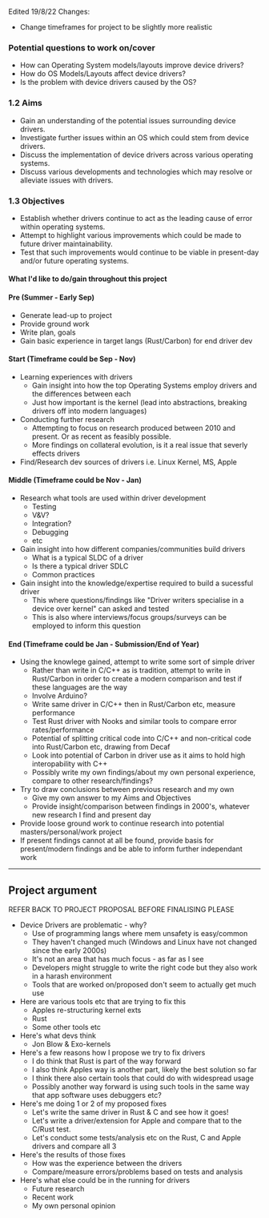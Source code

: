 Edited 19/8/22
Changes:
+ Change timeframes for project to be slightly more realistic

### Potential questions to work on/cover
+ How can Operating System models/layouts improve device drivers?
+ How do OS Models/Layouts affect device drivers?
+ Is the problem with device drivers caused by the OS?

### 1.2 Aims
+ Gain an understanding of the potential issues surrounding device drivers.
+ Investigate further issues within an OS which could stem from device drivers.
+ Discuss the implementation of device drivers across various operating systems.
+ Discuss various developments and technologies which may resolve or alleviate issues with drivers.

### 1.3 Objectives
+ Establish whether drivers continue to act as the leading cause of error within operating systems.
+ Attempt to highlight various improvements which could be made to future driver maintainability.
+ Test that such improvements would continue to be viable in present-day and/or future operating systems.

#### What I'd like to do/gain throughout this project

#### Pre (Summer - Early Sep)
+ Generate lead-up to project
+ Provide ground work 
+ Write plan, goals
+ Gain basic experience in target langs (Rust/Carbon) for end driver dev

#### Start (Timeframe could be Sep - Nov)
+ Learning experiences with drivers
	+ Gain insight into how the top Operating Systems employ drivers and the differences between each
	+ Just how important is the kernel (lead into abstractions, breaking drivers off into modern languages)
+ Conducting further research
	+ Attempting to focus on research produced between 2010 and present. Or as recent as feasibly possible.
	+ More findings on collateral evolution, is it a real issue that severly effects drivers
+ Find/Research dev sources of drivers i.e. Linux Kernel, MS, Apple
#### Middle (Timeframe could be Nov - Jan)
+ Research what tools are used within driver development
	+ Testing
	+ V&V?
	+ Integration?
	+ Debugging
	+ etc
+ Gain insight into how different companies/communities build drivers
	+ What is a typical SLDC of a driver
	+ Is there a typical driver SDLC
	+ Common practices
+ Gain insight into the knowledge/expertise required to build a sucessful driver
	+ This where questions/findings like "Driver writers specialise in a device over kernel" can asked and tested
	+ This is also where interviews/focus groups/surveys can be employed to inform this question
#### End (Timeframe could be Jan - Submission/End of Year)
+ Using the knowlege gained, attempt to write some sort of simple driver
	+ Rather than write in C/C++ as is tradition, attempt to write in Rust/Carbon in order to create a modern comparison and test if these languages are the way
	+ Involve Arduino?
	+ Write same driver in C/C++ then in Rust/Carbon etc, measure performance
	+ Test Rust driver with Nooks and similar tools to compare error rates/performance
	+ Potential of splitting critical code into C/C++ and non-critical code into Rust/Carbon etc, drawing from Decaf
	+ Look into potential of Carbon in driver use as it aims to hold high interopability with C++
	+ Possibly write my own findings/about my own personal experience, compare to other research/findings?
+ Try to draw conclusions between previous research and my own
	+ Give my own answer to my Aims and Objectives
	+ Provide insight/comparison between findings in 2000's, whatever new research I find and present day
+ Provide loose ground work to continue research into potential masters/personal/work project
+ If present findings cannot at all be found, provide basis for present/modern findings and be able to inform further independant work



----

## Project argument

REFER BACK TO PROJECT PROPOSAL BEFORE FINALISING PLEASE

+ Device Drivers are problematic - why?
	+ Use of programming langs where mem unsafety is easy/common
	+ They haven't changed much (Windows and Linux have not changed since the early 2000s)
	+  It's not an area that has much focus - as far as I see
	+ Developers might struggle to write the right code but they also work in a harash environment
	+ Tools that are worked on/proposed don't seem to actually get much use
+ Here are various tools etc that are trying to fix this
	+ Apples re-structuring kernel exts
	+ Rust
	+ Some other tools etc 
+ Here's what devs think
	+ Jon Blow & Exo-kernels
+ Here's a few reasons how I propose we try to fix drivers
	+ I do think that Rust is part of the way forward
	+ I also think Apples way is another part, likely the best solution so far
	+ I think there also certain tools that could do with widespread usage
	+ Possibly another way forward is using such tools in the same way that app software uses debuggers etc?
+ Here's me doing 1 or 2 of my proposed fixes
	+ Let's write the same driver in Rust & C and see how it goes!
	+ Let's write a driver/extension for Apple and compare that to the C/Rust test.
	+ Let's conduct some tests/analysis etc on the Rust, C and Apple drivers and compare all 3
+ Here's the results of those fixes
	+ How was the experience between the drivers
	+ Compare/measure errors/problems based on tests and analysis
+ Here's what else could be in the running for drivers
	+ Future research
	+ Recent work
	+ My own personal opinion